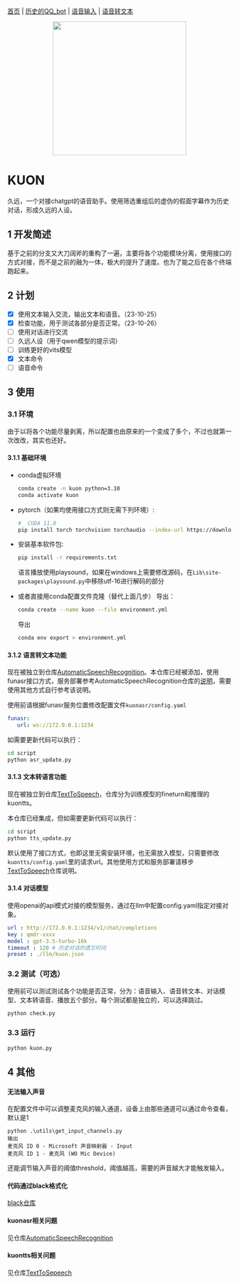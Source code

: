 [首页](./README.md) | [历史的QQ_bot](./doc/README_QQ_BOT.md) | [语音输入](./doc/auditory_sense.md) | [语音转文本](./doc/sepeech_to_text.md)
<p align="center">
 <img src="./pic/logo.png" align="middle" width = "300"/>
<p align="center">
</p>

# KUON

久远，一个对接chatgpt的语音助手。使用筛选重组后的虚伪的假面字幕作为历史对话，形成久远的人设。

## 1 开发简述

基于之前的分支又大刀阔斧的重构了一遍，主要将各个功能模块分离，使用接口的方式对接，而不是之前的融为一体，极大的提升了速度。也为了能之后在各个终端跑起来。


## 2 计划

- [x] 使用文本输入交流，输出文本和语音。（23-10-25）
- [x] 检查功能，用于测试各部分是否正常。（23-10-26）
- [ ] 使用对话进行交流
- [ ] 久远人设（用于qwen模型的提示词）
- [ ] 训练更好的vits模型
- [x] 文本命令
- [ ] 语音命令

## 3 使用

### 3.1 环境

由于以将各个功能尽量剥离，所以配置也由原来的一个变成了多个，不过也就第一次改改，其实也还好。

#### 3.1.1 基础环境

* conda虚拟环境
    ```bash
    conda create -n kuon python=3.10
    conda activate kuon
    ```

* pytorch（如果均使用接口方式则无需下列环境）:
    ```bash
    #  CUDA 11.8
    pip install torch torchvision torchaudio --index-url https://download.pytorch.org/whl/cu118
    ```

* 安装基本软件包:
    ```bash
    pip install -r requirements.txt
    ```
    语言播放使用playsound，如果在windows上需要修改源码，在`Lib\site-packages\playsound.py`中移除utf-16进行解码的部分

* 或者直接用conda配置文件克隆（替代上面几步）
    导出：
    ```bash
    conda create --name kuon --file environment.yml
    ```
    导出
    ```bash
    conda env export > environment.yml
    ```

#### 3.1.2 语言转文本功能

现在被独立到仓库[AutomaticSpeechRecognition](https://github.com/lissettecarlr/AutomaticSpeechRecognition)。本仓库已经被添加，使用funasr接口方式，服务部署参考AutomaticSpeechRecognition仓库的[说明](https://github.com/lissettecarlr/AutomaticSpeechRecognition/blob/main/README.md)，需要使用其他方式自行参考该说明。


使用前请根据funasr服务位置修改配置文件`kuonasr/config.yaml`
```yaml
funasr:
   url: ws://172.0.0.1:1234
```

如需要更新代码可以执行：
```bash
cd script
python asr_update.py
```

#### 3.1.3 文本转语言功能

现在被独立到仓库[TextToSpeech](https://github.com/lissettecarlr/TextToSpeech)，仓库分为训练模型的fineturn和推理的kuontts。

本仓库已经集成，但如需要更新代码可以执行：
```bash
cd script
python tts_update.py
```

默认使用了接口方式，也即这里无需安装环境，也无需放入模型，只需要修改`kuontts/config.yaml`里的请求url。其他使用方式和服务部署请移步[TextToSpeech](https://github.com/lissettecarlr/TextToSpeech)仓库说明。



#### 3.1.4 对话模型

使用openai的api模式对接的模型服务，通过在llm中配置config.yaml指定对接对象。
```yaml
url : http://172.0.0.1:1234/v1/chat/completions
key : qmdr-xxxx
model : gpt-3.5-turbo-16k
timeout : 120 # 历史对话的遗忘时间
preset : ./llm/kuon.json 
```

### 3.2 测试（可选）

使用前可以测试测试各个功能是否正常，分为：语音输入、语音转文本、对话模型、文本转语音、播放五个部分。每个测试都是独立的，可以选择跳过。

```bash
python check.py
```

### 3.3 运行

```bash
python kuon.py
```


## 4 其他

#### 无法输入声音

在配置文件中可以调整麦克风的输入通道，设备上由那些通道可以通过命令查看，默认是1
```
python .\utils\get_input_channels.py
输出
麦克风 ID 0 - Microsoft 声音映射器 - Input
麦克风 ID 1 - 麦克风 (WO Mic Device)
```
还能调节输入声音的阈值threshold，阈值越高，需要的声音越大才能触发输入。

#### 代码通过black格式化

[black仓库](https://github.com/psf/black)

#### kuonasr相关问题

见仓库[AutomaticSpeechRecognition](https://github.com/lissettecarlr/AutomaticSpeechRecognition)

#### kuontts相关问题

见仓库[TextToSepeech](https://github.com/lissettecarlr/TextToSpeech)